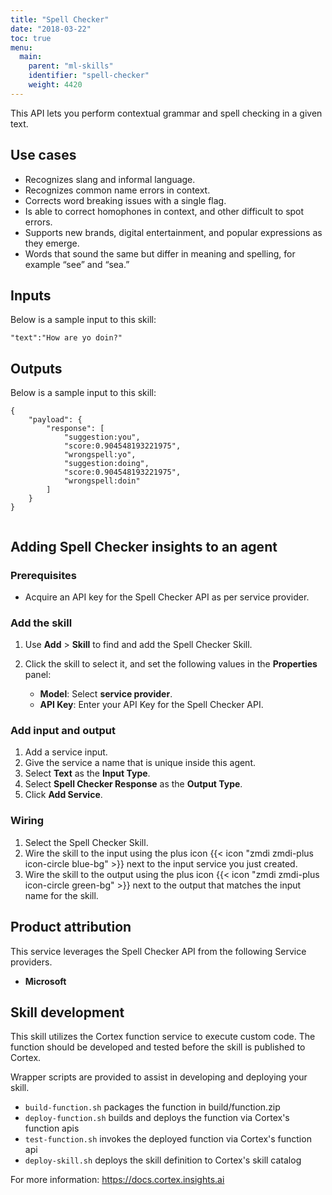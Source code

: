 ```yaml
---
title: "Spell Checker"
date: "2018-03-22"
toc: true
menu:
  main:
    parent: "ml-skills"
    identifier: "spell-checker"
    weight: 4420
---
```


This API lets you perform contextual grammar and spell checking in a given text.

## Use cases
- Recognizes slang and informal language.
- Recognizes common name errors in context.
- Corrects word breaking issues with a single flag.
- Is able to correct homophones in context, and other difficult to spot errors.
- Supports new brands, digital entertainment, and popular expressions as they emerge.
- Words that sound the same but differ in meaning and spelling, for example “see” and “sea.”


## Inputs
Below is a sample input to this skill:

```
"text":"How are yo doin?"

```


## Outputs
Below is a sample input to this skill:


```
{
    "payload": {
        "response": [
            "suggestion:you",
            "score:0.904548193221975",
            "wrongspell:yo",
            "suggestion:doing",
            "score:0.904548193221975",
            "wrongspell:doin"
        ]
    }
}


```

## Adding Spell Checker insights to an agent
### Prerequisites
* Acquire an API key for the Spell Checker API as per service provider.

### Add the skill
1. Use **Add** > **Skill** to find and add the Spell Checker Skill.
2. Click the skill to select it, and set the following values in the **Properties** panel:
 
    * **Model**: Select **service provider**.
    * **API Key**: Enter your API Key for the Spell Checker API.

### Add input and output
1. Add a service input.
2. Give the service a name that is unique inside this agent.
3. Select **Text** as the **Input Type**.
4. Select **Spell Checker Response** as the **Output Type**.
5. Click **Add Service**.

### Wiring
1. Select the Spell Checker Skill.
2. Wire the skill to the input using the plus icon {{< icon "zmdi zmdi-plus icon-circle blue-bg" >}} next to the input service you just created.
3. Wire the skill to the output using the plus icon {{< icon "zmdi zmdi-plus icon-circle green-bg" >}} next to the output that matches the input name for the skill.

## Product attribution
This service leverages the Spell Checker API from the following Service providers.

* **Microsoft**

## Skill development
This skill utilizes the Cortex function service to execute custom code.
The function should be developed and tested before the skill is published to Cortex.
  
Wrapper scripts are provided to assist in developing and deploying your skill.
* `build-function.sh` packages the function in build/function.zip
* `deploy-function.sh` builds and deploys the function via Cortex's function apis
* `test-function.sh` invokes the deployed function via Cortex's function api
* `deploy-skill.sh` deploys the skill definition to Cortex's skill catalog

For more information: https://docs.cortex.insights.ai
